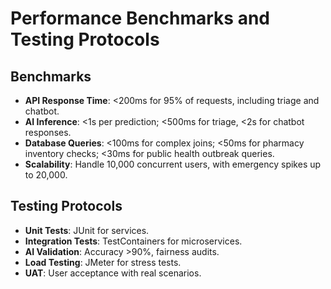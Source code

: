 # Performance Benchmarks and Testing Protocols

## Benchmarks
- **API Response Time**: <200ms for 95% of requests, including triage and chatbot.
- **AI Inference**: <1s per prediction; <500ms for triage, <2s for chatbot responses.
- **Database Queries**: <100ms for complex joins; <50ms for pharmacy inventory checks; <30ms for public health outbreak queries.
- **Scalability**: Handle 10,000 concurrent users, with emergency spikes up to 20,000.

## Testing Protocols
- **Unit Tests**: JUnit for services.
- **Integration Tests**: TestContainers for microservices.
- **AI Validation**: Accuracy >90%, fairness audits.
- **Load Testing**: JMeter for stress tests.
- **UAT**: User acceptance with real scenarios.